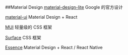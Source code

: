 ##Material Design
[material-design-lite](https://github.com/google/material-design-lite) Google 的官方设计

[material-ui](https://github.com/callemall/material-ui) Material Design + React

[MUI](https://github.com/muicss/mui) 轻量级的 CSS 框架

[Surface](https://github.com/mildrenben/surface) CSS 框架

[Essence](https://github.com/Evo-Forge/Essence) Material Design + React / React Native
